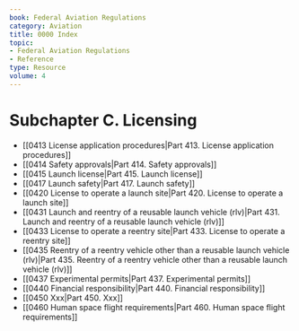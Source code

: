 ```yaml
---
book: Federal Aviation Regulations
category: Aviation
title: 0000 Index
topic:
- Federal Aviation Regulations
- Reference
type: Resource
volume: 4
---
```


# Subchapter C. Licensing

- [[0413 License application procedures|Part 413. License application procedures]]
- [[0414 Safety approvals|Part 414. Safety approvals]]
- [[0415 Launch license|Part 415. Launch license]]
- [[0417 Launch safety|Part 417. Launch safety]]
- [[0420 License to operate a launch site|Part 420. License to operate a launch site]]
- [[0431 Launch and reentry of a reusable launch vehicle (rlv)|Part 431. Launch and reentry of a reusable launch vehicle (rlv)]]
- [[0433 License to operate a reentry site|Part 433. License to operate a reentry site]]
- [[0435 Reentry of a reentry vehicle other than a reusable launch vehicle (rlv)|Part 435. Reentry of a reentry vehicle other than a reusable launch vehicle (rlv)]]
- [[0437 Experimental permits|Part 437. Experimental permits]]
- [[0440 Financial responsibility|Part 440. Financial responsibility]]
- [[0450 Xxx|Part 450. Xxx]]
- [[0460 Human space flight requirements|Part 460. Human space flight requirements]]